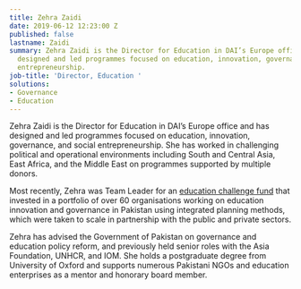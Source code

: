 ```yaml
---
title: Zehra Zaidi
date: 2019-06-12 12:23:00 Z
published: false
lastname: Zaidi
summary: Zehra Zaidi is the Director for Education in DAI’s Europe office and has
  designed and led programmes focused on education, innovation, governance, and social
  entrepreneurship.
job-title: 'Director, Education '
solutions:
- Governance
- Education
---
```


Zehra Zaidi is the Director for Education in DAI’s Europe office and has designed and led programmes focused on education, innovation, governance, and social entrepreneurship. She has worked in challenging political and operational environments including South and Central Asia, East Africa, and the Middle East on programmes supported by multiple donors. 

Most recently, Zehra was Team Leader for an [education challenge fund](https://www.dai.com/our-work/projects/pakistan-education-voice-and-accountability-fund) that invested in a portfolio of over 60 organisations working on education innovation and governance in Pakistan using integrated planning methods, which were taken to scale in partnership with the public and private sectors. 

Zehra has advised the Government of Pakistan on governance and education policy reform, and previously held senior roles with the Asia Foundation, UNHCR, and IOM. She holds a postgraduate degree from University of Oxford and supports numerous Pakistani NGOs and education enterprises as a mentor and honorary board member.


 